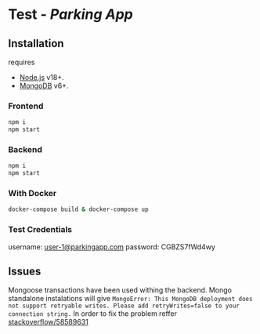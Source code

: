 # Test - _Parking App_
## Installation

requires 
- [Node.js](https://nodejs.org/) v18+.
- [MongoDB](https://www.mongodb.com/try/download/community) v6+.

### Frontend

```sh
npm i
npm start
```

### Backend

```sh
npm i
npm start
```

### With Docker
```sh
docker-compose build & docker-compose up
```

### Test Credentials
username: user-1@parkingapp.com
password: CGBZS7fWd4wy

## Issues
Mongoose transactions have been used withing the backend. Mongo standalone instalations will give `MongoError: This MongoDB deployment does not support retryable writes. Please add retryWrites=false to your connection string.` In order to fix the problem reffer [stackoverflow/58589631](https://stackoverflow.com/questions/58589631/mongoerror-this-mongodb-deployment-does-not-support-retryable-writes-please-ad   "stackoverflow")

